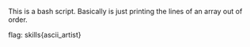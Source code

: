 This is a bash script. Basically is just printing the lines of an array out of order.

flag: skills{ascii_artist}
